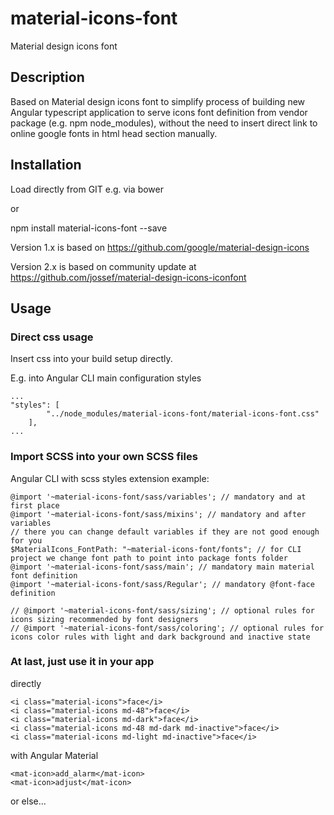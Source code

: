 # material-icons-font
Material design icons font

## Description
Based on Material design icons font to simplify process of building new Angular typescript application to serve icons font definition from vendor package (e.g. npm node_modules), without the need to insert direct link to online google fonts in html head section manually.

## Installation

Load directly from GIT e.g. via bower

or

npm install material-icons-font --save

Version 1.x is based on https://github.com/google/material-design-icons

Version 2.x is based on community update at https://github.com/jossef/material-design-icons-iconfont

## Usage

### Direct css usage

Insert css into your build setup directly.

E.g. into Angular CLI main configuration styles

```
...
"styles": [
        "../node_modules/material-icons-font/material-icons-font.css"
    ],
...
```

### Import SCSS into your own SCSS files

Angular CLI with scss styles extension example:

```
@import '~material-icons-font/sass/variables'; // mandatory and at first place
@import '~material-icons-font/sass/mixins'; // mandatory and after variables
// there you can change default variables if they are not good enough for you
$MaterialIcons_FontPath: "~material-icons-font/fonts"; // for CLI project we change font path to point into package fonts folder
@import '~material-icons-font/sass/main'; // mandatory main material font definition
@import '~material-icons-font/sass/Regular'; // mandatory @font-face definition

// @import '~material-icons-font/sass/sizing'; // optional rules for icons sizing recommended by font designers
// @import '~material-icons-font/sass/coloring'; // optional rules for icons color rules with light and dark background and inactive state

```

### At last, just use it in your app

directly

```
<i class="material-icons">face</i>
<i class="material-icons md-48">face</i>
<i class="material-icons md-dark">face</i>
<i class="material-icons md-48 md-dark md-inactive">face</i>
<i class="material-icons md-light md-inactive">face</i>
```

with Angular Material

```
<mat-icon>add_alarm</mat-icon>
<mat-icon>adjust</mat-icon>
```

or else...
